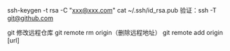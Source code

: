 ssh-keygen -t rsa -C "xxx@xxx.com"
cat ~/.ssh/id_rsa.pub
验证：ssh -T git@github.com

git 修改远程仓库
	git remote rm origin（删除远程地址）
	git remote add origin [url]